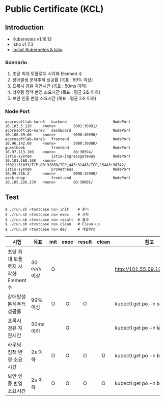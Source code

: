 # Public Certificate (KCL)

## Introduction
* Kubernetes v1.16.13
* Istio v1.7.3
* [Install Kubernetes & Istio ](../install/)

### Scenario
1. 초당 최대 토폴로지 시각화 Element 수
1. 장애발생 분석추적 성공률 (목표 : 99% 이상)
1. 프록시 경유 지연시간 (목표 : 50ms 이하)
1. 라우팅 정책 반영 소요시간 (목표 : 평균 2초 이하)
1. 보안 인증 반영 소요시간 (목표 : 평균 2초 이하)

### Node Port

```
acornsoftlab-kore3   backend                     NodePort       10.103.5.120     <none>        3001:30081/
acornsoftlab-kore3   dashboard                   NodePort       10.106.39.66     <none>        9090:30090/
acornsoftlab-kore3   frontend                    NodePort       10.96.142.69     <none>        3000:30080/
guestbook            frontend                    NodePort       10.97.113.100    <none>        80:30594/
istio-system         istio-ingressgateway        NodePort       10.101.168.108   <none>        15021:31033/TCP,80:32080/TCP,443:32443/TCP,15443:30742/
istio-system         prometheus                  NodePort       10.99.226.2      <none>        9090:32090/
sock-shop            front-end                   NodePort       10.105.226.230   <none>        80:30001/
```

## Test

```
$ ./run.sh <testcase no> init    # 준비
$ ./run.sh <testcase no> exec    # 시작
$ ./run.sh <testcase no> result  # 결과
$ ./run.sh <testcase no> clean   # Clean-up
$ ./run.sh <testcase no> dev     # 개발화면
```

|시험                                 |목표         |init   |exec |result |clean  |참고                         |               |
|---                                  |---          |:-----:|:---:|:-----:|:-----:|---                          |---            |
|초당 최대 토폴로지 시각화 Element 수 |30 ea/s 이상 |O      |     |       |       |http://101.55.69.105:30080/  |web            |
|장애발생 분석추적 성공률             |99% 이상     |O      |O    |O      |       |kubectl get po -n sock-shop  |jmeter, 25분   |
|프록시 경유 지연시간                 |50ms 이하    |       |O    |       |       |kubectl get po -n latency    |fortio, 2분    |
|라우팅 정책 반영 소요시간            |2s 이하      |O      |O    |O      |O      |kubectl get po -n bookinfo   |jmeter, 4~6분  |
|보안 인증 반영 소요시간              |2s 이하      |O      |O    |O      |O      |kubectl get po -n bookinfo   |jmeter, 7~12분 |
